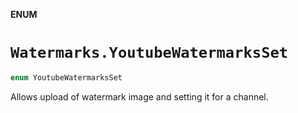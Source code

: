 **ENUM**

# `Watermarks.YoutubeWatermarksSet`

```swift
enum YoutubeWatermarksSet
```

Allows upload of watermark image and setting it for a channel.
